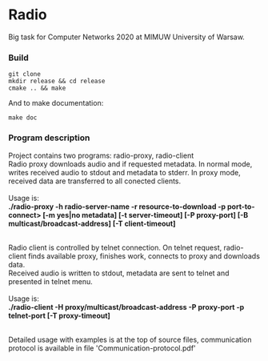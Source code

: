 # Radio

Big task for Computer Networks 2020 at MIMUW University of Warsaw.

### Build

```
git clone
mkdir release && cd release
cmake .. && make
```

And to make documentation:

```
make doc
```

### Program description

Project contains two programs: radio-proxy, radio-client <br>
Radio proxy downloads audio and if requested metadata. In normal mode, writes received audio to stdout and metadata to stderr.
In proxy mode, received data are transferred to all conected clients. <br><br>
Usage is: <br><b>
./radio-proxy -h radio-server-name -r resource-to-download -p port-to-connect> [-m yes|no metadata] [-t server-timeout] [-P proxy-port] [-B multicast/broadcast-address] [-T client-timeout] <br><br></b>

Radio client is controlled by telnet connection. On telnet request, radio-client finds available proxy, finishes work, connects to proxy and downloads data. <br>
Received audio is written to stdout, metadata are sent to telnet and presented in telnet menu. <br><br>
Usage is: <br><b>
./radio-client -H proxy/multicast/broadcast-address -P proxy-port -p telnet-port [-T proxy-timeout] <br><br></b>

Detailed usage with examples is at the top of source files, communication protocol is available in file 'Communication-protocol.pdf'
